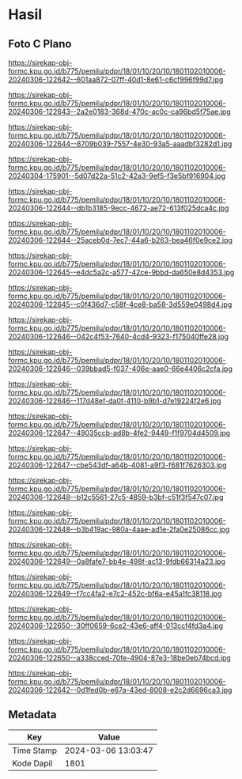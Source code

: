 # Hasil

## Foto C Plano

https://sirekap-obj-formc.kpu.go.id/b775/pemilu/pdpr/18/01/10/20/10/1801102010006-20240306-122642--601aa872-07ff-40d1-8e61-c6cf996f99d7.jpg

https://sirekap-obj-formc.kpu.go.id/b775/pemilu/pdpr/18/01/10/20/10/1801102010006-20240306-122643--2a2e0183-368d-470c-ac0c-ca96bd5f75ae.jpg

https://sirekap-obj-formc.kpu.go.id/b775/pemilu/pdpr/18/01/10/20/10/1801102010006-20240306-122644--8709b039-7557-4e30-93a5-aaadbf3282d1.jpg

https://sirekap-obj-formc.kpu.go.id/b775/pemilu/pdpr/18/01/10/20/10/1801102010006-20240304-175901--5d07d22a-51c2-42a3-9ef5-f3e5bf916904.jpg

https://sirekap-obj-formc.kpu.go.id/b775/pemilu/pdpr/18/01/10/20/10/1801102010006-20240306-122644--db1b3185-9ecc-4672-ae72-613f025dca4c.jpg

https://sirekap-obj-formc.kpu.go.id/b775/pemilu/pdpr/18/01/10/20/10/1801102010006-20240306-122644--25aceb0d-7ec7-44a6-b263-bea46f0e9ce2.jpg

https://sirekap-obj-formc.kpu.go.id/b775/pemilu/pdpr/18/01/10/20/10/1801102010006-20240306-122645--e4dc5a2c-a577-42ce-9bbd-da650e8d4353.jpg

https://sirekap-obj-formc.kpu.go.id/b775/pemilu/pdpr/18/01/10/20/10/1801102010006-20240306-122645--c0f436d7-c58f-4ce8-ba58-3d559e0498d4.jpg

https://sirekap-obj-formc.kpu.go.id/b775/pemilu/pdpr/18/01/10/20/10/1801102010006-20240306-122646--042c4f53-7640-4cd4-9323-f175040ffe28.jpg

https://sirekap-obj-formc.kpu.go.id/b775/pemilu/pdpr/18/01/10/20/10/1801102010006-20240306-122646--039bbad5-f037-406e-aae0-66e4406c2cfa.jpg

https://sirekap-obj-formc.kpu.go.id/b775/pemilu/pdpr/18/01/10/20/10/1801102010006-20240306-122646--117d48ef-da0f-4110-b9b1-d7e19224f2e6.jpg

https://sirekap-obj-formc.kpu.go.id/b775/pemilu/pdpr/18/01/10/20/10/1801102010006-20240306-122647--49035ccb-ad8b-4fe2-9449-f1f9704d4509.jpg

https://sirekap-obj-formc.kpu.go.id/b775/pemilu/pdpr/18/01/10/20/10/1801102010006-20240306-122647--cbe543df-a64b-4081-a9f3-f681f7626303.jpg

https://sirekap-obj-formc.kpu.go.id/b775/pemilu/pdpr/18/01/10/20/10/1801102010006-20240306-122648--b12c5561-27c5-4859-b3bf-c51f3f547c07.jpg

https://sirekap-obj-formc.kpu.go.id/b775/pemilu/pdpr/18/01/10/20/10/1801102010006-20240306-122648--b3b419ac-980a-4aae-ad1e-2fa0e25086cc.jpg

https://sirekap-obj-formc.kpu.go.id/b775/pemilu/pdpr/18/01/10/20/10/1801102010006-20240306-122649--0a8fafe7-bb4e-498f-ac13-9fdb66314a23.jpg

https://sirekap-obj-formc.kpu.go.id/b775/pemilu/pdpr/18/01/10/20/10/1801102010006-20240306-122649--f7cc4fa2-e7c2-452c-bf6a-e45a1fc38118.jpg

https://sirekap-obj-formc.kpu.go.id/b775/pemilu/pdpr/18/01/10/20/10/1801102010006-20240306-122650--30ff0659-6ce2-43e6-aff4-013ccf4fd3a4.jpg

https://sirekap-obj-formc.kpu.go.id/b775/pemilu/pdpr/18/01/10/20/10/1801102010006-20240306-122650--a338cced-70fe-4904-87e3-18be0eb74bcd.jpg

https://sirekap-obj-formc.kpu.go.id/b775/pemilu/pdpr/18/01/10/20/10/1801102010006-20240306-122642--0d1fed0b-e67a-43ed-8008-e2c2d6696ca3.jpg


## Metadata

| Key        | Value               |
| ---------- | ------------------- |
| Time Stamp | 2024-03-06 13:03:47 |
| Kode Dapil | 1801                |



